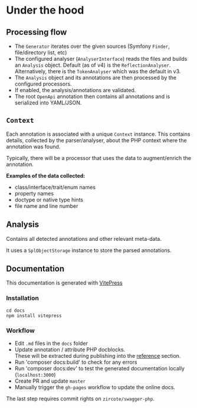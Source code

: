 # Under the hood

## Processing flow

- The `Generator` iterates over the given sources (Symfony `Finder`, file/directory list, etc)
- The configured analyser (`AnalyserInterface`) reads the files and builds an `Analysis` object.
  Default (as of v4) is the `ReflectionAnalyser`. Alternatively, there is the `TokenAnalyser` which was the default in v3.
- The `Analysis` object and its annotations are then processed by the configured processors.
- If enabled, the analysis/annotations are validated.
- The root `OpenApi` annotation then contains all annotations and is serialized into YAML/JSON.

## `Context`

Each annotation is associated with a unique `Context` instance. This contains details, collected by the parser/analyser,
about the PHP context where the annotation was found.

Typically, there will be a processor that uses the data to augment/enrich the annotation.

**Examples of the data collected:** 
  - class/interface/trait/enum names
  - property names
  - doctype or native type hints
  - file name and line number

## Analysis

Contains all detected annotations and other relevant meta-data.

It uses a `SplObjectStorage` instance to store the parsed annotations.

## Documentation

This documentation is generated with [VitePress](https://vitepress.vuejs.org/)

### Installation
```shell
cd docs
npm install vitepress 
```

### Workflow

* Edit `.md` files in the `docs` folder
* Update annotation / attribute PHP docblocks.<br>These will be extracted during publishing into the  [reference](../reference/) section.
* Run 'composer docs:build' to check for any errors
* Run 'composer docs:dev' to test the generated documentation locally (`localhost:3000`)
* Create PR and update `master`
* Manually trigger the `gh-pages` workflow to update the online docs.

The last step requires commit rights on `zircote/swagger-php`.
